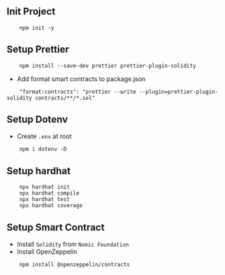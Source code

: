 ## Init Project

```
    npm init -y
```

## Setup Prettier

```
    npm install --save-dev prettier prettier-plugin-solidity
```

- Add format smart contracts to package.json

```
    "format:contracts": "prettier --write --plugin=prettier-plugin-solidity contracts/**/*.sol"
```

## Setup Dotenv

- Create `.env` at root

```
    npm i dotenv -D
```

## Setup hardhat

```
    npx hardhat init
    npx hardhat compile
    npx hardhat test
    npx hardhat coverage
```

## Setup Smart Contract

- Install `Solidity` from `Nomic Foundation`
- Install OpenZeppelin

```
    npm install @openzeppelin/contracts
```

